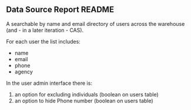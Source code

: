 ## Data Source Report README

A searchable by name and email directory of users across the warehouse (and - in
a later iteration - CAS).

For each user the list includes:

* name
* email
* phone
* agency

In the user admin interface there is:

1. an option for excluding individuals (boolean on users table)
1. an option to hide Phone number (boolean on users table)
